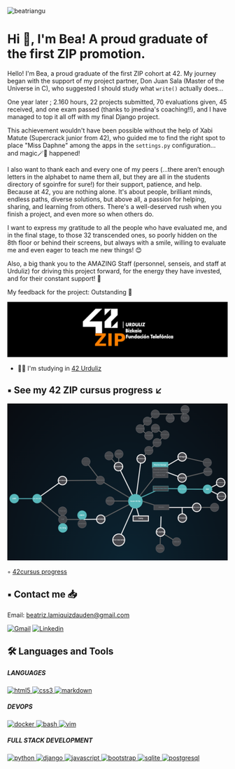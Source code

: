 <p align="left"> 
  <img src="https://komarev.com/ghpvc/?username=beatriangu&label=Profile%20views&color=0eb456&style=flat" alt="beatriangu" /> 
</p>

# Hi 👋, I'm Bea! A proud graduate of the first ZIP promotion.

Hello! I'm Bea, a proud graduate of the first ZIP cohort at 42. My journey began with the support of my project partner, Don Juan Sala (Master of the Universe in C), who suggested I should study what `write()` actually does...

One year later ; 2.160 hours, 22 projects submitted, 70 evaluations given, 45 received, and one exam passed (thanks to jmedina's coaching!!), and I have managed to top it all off with my final Django project.

This achievement wouldn't have been possible without the help of Xabi Matute (Supercrack junior from 42), who guided me to find the right spot to place "Miss Daphne" among the apps in the `settings.py` configuration... and magic🪄🌠  happened!

I also want to thank each and every one of my peers (...there aren’t enough letters in the alphabet to name them all, but they are all in the students directory of sgoinfre for sure!) for their support, patience, and help. Because at 42, you are nothing alone. It's about people, brilliant minds, endless paths, diverse solutions, but above all, a passion for helping, sharing, and learning from others. There's a well-deserved rush when you finish a project, and even more so when others do.

I want to express my gratitude to all the people who have evaluated me, and in the final stage, to those 32 transcended ones, so poorly hidden on the 8th floor or behind their screens, but always with a smile, willing to evaluate me and even eager to teach me new things! 😊

Also, a big thank you to the AMAZING Staff (personnel, senseis, and staff at Urduliz) for driving this project forward, for the energy they have invested, and for their constant support! 🙏

My feedback for the project: Outstanding 🚀



![Banner Personalizado](https://github.com/beatriangu/beatriangu/blob/main/42ZIP_urduliz.png?raw=true)

- 👨‍💻 I'm studying in [42 Urduliz](https://www.42urduliz.com/)

## ▪️ See my 42 ZIP cursus progress ↙️ 

![Holygraph](https://github.com/beatriangu/beatriangu/blob/main/Holygraph42.png)

◦ [42cursus progress](https://github.com/beatriangu?tab=repositories)

## ▪️ Contact me 📥

Email: beatriz.lamiquizdauden@gmail.com

<p align="left">
<a href='mailto:beatriz.lamiquizdauden@gmail.com' target="_blank"><img alt='Gmail' src='https://img.shields.io/badge/Gmail-100000?style=flat&logo=Gmail&logoColor=white&labelColor=EA4335&color=EA4335'/></a>
<a href="https://www.linkedin.com/in/bea-lamiquiz-2648b867/" target="_blank"><img alt='Linkedin' src='https://img.shields.io/badge/LinkedIn-100000?style=flat&logo=Linkedin&logoColor=white&labelColor=0A66C2&color=0A66C2'/></a>
</p>

## 🛠️ Languages and Tools

##### LANGUAGES
<p align="left">
  <!-- HTML -->
  <a href="https://www.w3.org/html/" target="_blank" rel="noreferrer">
    <img src="https://img.shields.io/badge/HTML-E34F26?style=for-the-badge&logo=html5&logoColor=white" alt="html5"/>
  </a>
  <!-- CSS -->
  <a href="https://www.w3schools.com/css/" target="_blank" rel="noreferrer">
    <img src="https://img.shields.io/badge/CSS-1572B6?style=for-the-badge&logo=css3&logoColor=white" alt="css3"/>
  </a>
  <!-- Markdown -->
  <a href="https://www.markdownguide.org/" target="_blank" rel="noreferrer">
    <img src="https://img.shields.io/badge/Markdown-000000?style=for-the-badge&logo=markdown&logoColor=white" alt="markdown"/>
  </a>
</p>

##### DEVOPS
<p align="left">
  <!-- Docker -->
  <a href="https://www.docker.com/" target="_blank" rel="noreferrer">
    <img src="https://img.shields.io/badge/Docker-2496ED?style=for-the-badge&logo=docker&logoColor=white" alt="docker"/>
  </a>
  <!-- Bash -->
  <a href="https://www.gnu.org/software/bash/" target="_blank" rel="noreferrer">
    <img src="https://img.shields.io/badge/Bash-4EAA25?style=for-the-badge&logo=gnu-bash&logoColor=white" alt="bash"/>
  </a>
  <!-- Vim -->
  <a href="https://www.vim.org/" target="_blank" rel="noreferrer">
    <img src="https://img.shields.io/badge/Vim-019733?style=for-the-badge&logo=vim&logoColor=white" alt="vim"/>
  </a>
</p>

##### FULL STACK DEVELOPMENT
<p align="left">
  <!-- Python -->
  <a href="https://www.python.org" target="_blank" rel="noreferrer">
    <img src="https://img.shields.io/badge/Python-3776AB?style=for-the-badge&logo=python&logoColor=white" alt="python"/>
  </a>
  <!-- Django -->
  <a href="https://www.djangoproject.com/" target="_blank" rel="noreferrer">
    <img src="https://img.shields.io/badge/Django-092E20?style=for-the-badge&logo=django&logoColor=white" alt="django"/>
  </a>
  <!-- JavaScript -->
  <a href="https://www.javascript.com/" target="_blank" rel="noreferrer">
    <img src="https://img.shields.io/badge/JavaScript-F7DF1E?style=for-the-badge&logo=javascript&logoColor=black" alt="javascript"/>
  </a>
  <!-- Bootstrap -->
  <a href="https://getbootstrap.com/" target="_blank" rel="noreferrer">
    <img src="https://img.shields.io/badge/Bootstrap-7952B3?style=for-the-badge&logo=bootstrap&logoColor=white" alt="bootstrap"/>
  </a>
  <!-- SQL -->
  <a href="https://www.sqlite.org/" target="_blank" rel="noreferrer">
    <img src="https://img.shields.io/badge/SQLite-003B57?style=for-the-badge&logo=sqlite&logoColor=white" alt="sqlite"/>
  </a>
  <a href="https://www.postgresql.org/" target="_blank" rel="noreferrer">
    <img src="https://img.shields.io/badge/PostgreSQL-4169E1?style=for-the-badge&logo=postgresql&logoColor=white" alt="postgresql"/>
  </a>
</p>






<!--
**beatriangu/beatriangu** is a ✨ _special_ ✨ repository because its `README.md` (this file) appears on your GitHub profile.

Here are some ideas to get you started:

- 🔭 I’m currently working on ...
- 🌱 I’m currently learning ...
- 👯 I’m looking to collaborate on ...
- 🤔 I’m looking for help with ...
- 💬 Ask me about ...
- 📫 How to reach me: ...
- 😄 Pronouns: ...
- ⚡ Fun fact: ...
-->
